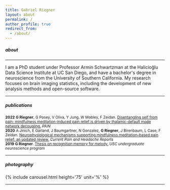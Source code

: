 ```yaml
---
title: Gabriel Riegner
layout: about
permalink: /
author_profile: true
redirect_from: 
  - /about/
---
```


##### about
---
I am a PhD student under Professor Armin Schwartzman at the Halicioğlu Data Science Institute at UC San Diego, and have a bachelor's degree in neuroscience from the University of Southern California. My research focuses on brain imaging statistics, including the development of new analysis methods and open-source software. 

---

##### publications

<small>
<b>2022</b>  
<!---->
<b>G Riegner</b>, G Posey, V Oliva, Y Jung, W Mobley, F Zeidan.
<a href='https://journals.lww.com/pain/Fulltext/2023/02000/Disentangling_self_from_pain__mindfulness.8.aspx'>
Disentangling self from pain: mindfulness meditation-induced pain relief is driven by thalamic-default mode network decoupling.</a>
<i>PAIN</i><br>  
<!---->
<b>2020</b>  
<!---->
A Jinich, E Garland, J Baumgartner, N Gonzalez, <b>G Riegner</b>, J Birenbaum, L Case,  F Zeidan.
<a href='assets/publications/2020-jinich.pdf'>
Neurophysiological mechanisms supporting mindfulness meditation–based pain relief: an updated review.</a>
<i>Current Pain and Headache Reports</i><br>  
<!---->
<b>2019</b>  
<!---->
<b>G Riegner</b>.
<a href='assets/publications/2019-riegner.pdf'>
Thesis on recognition memory for melody.</a>
<i>USC undergraduate neuroscience program</i></small>
<!---->

---

##### photography
  
{% include carousel.html height='75' unit='%' %}

---